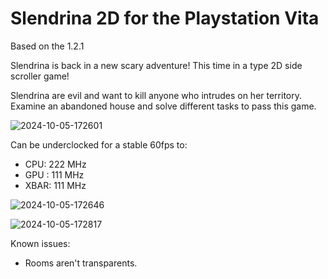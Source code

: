 # Slendrina 2D for the Playstation Vita
Based on the 1.2.1

Slendrina is back in a new scary adventure!
This time in a type 2D side scroller game!

Slendrina are evil and want to kill anyone who intrudes on her territory.
Examine an abandoned house and solve different tasks to pass this game.

![2024-10-05-172601](https://github.com/user-attachments/assets/88789782-3b82-47cd-808e-6207e34201ce)

Can be underclocked for a stable 60fps to:
- CPU: 222 MHz
- GPU : 111 MHz
- XBAR: 111 MHz

![2024-10-05-172646](https://github.com/user-attachments/assets/ed21dea3-c836-4f42-8859-55fa91233d46)

![2024-10-05-172817](https://github.com/user-attachments/assets/e63d9a21-48e1-435a-a879-da709ce766ce)

Known issues:
- Rooms aren't transparents.
